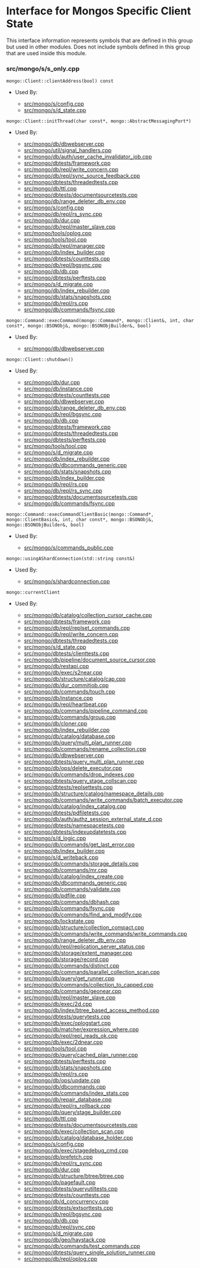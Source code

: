 
# Interface for Mongos Specific Client State
This interface information represents symbols that are defined in this group but used in other modules.  Does not include symbols defined in this group that are used inside this module.

### src/mongo/s/s\_only.cpp

<div></div>

    mongo::Client::clientAddress(bool) const

- Used By:

    - [src/mongo/s/config.cpp](../../../../sharding/cluster\_metadata\_management)
    - [src/mongo/s/d\_state.cpp](../../../../sharding/mongod\_sharding\_metadata)

<div></div>

    mongo::Client::initThread(char const*, mongo::AbstractMessagingPort*)

- Used By:

    - [src/mongo/db/dbwebserver.cpp](../../../../network/web\_server)
    - [src/mongo/util/signal\_handlers.cpp](../../../../utilities/utilities)
    - [src/mongo/db/auth/user\_cache\_invalidator\_job.cpp](../../../../security/authorization)
    - [src/mongo/dbtests/framework.cpp](../../../../tests/unit\_tests)
    - [src/mongo/db/repl/write\_concern.cpp](../../../../replication/write\_concern)
    - [src/mongo/db/repl/sync\_source\_feedback.cpp](../../../../replication/data\_sync)
    - [src/mongo/dbtests/threadedtests.cpp](../../../../tests/unit\_tests)
    - [src/mongo/db/ttl.cpp](../../../../query\_and\_operation\_handling/indexing)
    - [src/mongo/dbtests/documentsourcetests.cpp](../../../../tests/unit\_tests)
    - [src/mongo/db/range\_deleter\_db\_env.cpp](../../../../sharding/chunk\_management)
    - [src/mongo/s/config.cpp](../../../../sharding/cluster\_metadata\_management)
    - [src/mongo/db/repl/rs\_sync.cpp](../../../../replication/data\_sync)
    - [src/mongo/db/dur.cpp](../../../../storage/journaling)
    - [src/mongo/db/repl/master\_slave.cpp](../../../../replication/master\_slave)
    - [src/mongo/tools/oplog.cpp](../../../../tools/tools)
    - [src/mongo/tools/tool.cpp](../../../../tools/tools)
    - [src/mongo/db/repl/manager.cpp](../../../../replication/replica\_set\_state)
    - [src/mongo/db/index\_builder.cpp](../../../../query\_and\_operation\_handling/indexing)
    - [src/mongo/dbtests/counttests.cpp](../../../../tests/unit\_tests)
    - [src/mongo/db/repl/bgsync.cpp](../../../../replication/data\_sync)
    - [src/mongo/db/db.cpp](../../../../process\_management/mongos\_and\_mongod\_mains)
    - [src/mongo/dbtests/perftests.cpp](../../../../tests/unit\_tests)
    - [src/mongo/s/d\_migrate.cpp](../../../../sharding/chunk\_management)
    - [src/mongo/db/index\_rebuilder.cpp](../../../../query\_and\_operation\_handling/indexing)
    - [src/mongo/db/stats/snapshots.cpp](../../../../utilities/utilities)
    - [src/mongo/db/repl/rs.cpp](../../../../replication/replica\_set\_state)
    - [src/mongo/db/commands/fsync.cpp](../../../../query\_and\_operation\_handling/database\_commands)

<div></div>

    mongo::Command::execCommand(mongo::Command*, mongo::Client&, int, char const*, mongo::BSONObj&, mongo::BSONObjBuilder&, bool)

- Used By:

    - [src/mongo/db/dbwebserver.cpp](../../../../network/web\_server)

<div></div>

    mongo::Client::shutdown()

- Used By:

    - [src/mongo/db/dur.cpp](../../../../storage/journaling)
    - [src/mongo/db/instance.cpp](../../../../storage/storage\_layer\_structure)
    - [src/mongo/dbtests/counttests.cpp](../../../../tests/unit\_tests)
    - [src/mongo/db/dbwebserver.cpp](../../../../network/web\_server)
    - [src/mongo/db/range\_deleter\_db\_env.cpp](../../../../sharding/chunk\_management)
    - [src/mongo/db/repl/bgsync.cpp](../../../../replication/data\_sync)
    - [src/mongo/db/db.cpp](../../../../process\_management/mongos\_and\_mongod\_mains)
    - [src/mongo/dbtests/framework.cpp](../../../../tests/unit\_tests)
    - [src/mongo/dbtests/threadedtests.cpp](../../../../tests/unit\_tests)
    - [src/mongo/dbtests/perftests.cpp](../../../../tests/unit\_tests)
    - [src/mongo/tools/tool.cpp](../../../../tools/tools)
    - [src/mongo/s/d\_migrate.cpp](../../../../sharding/chunk\_management)
    - [src/mongo/db/index\_rebuilder.cpp](../../../../query\_and\_operation\_handling/indexing)
    - [src/mongo/db/dbcommands\_generic.cpp](../../../../query\_and\_operation\_handling/database\_commands)
    - [src/mongo/db/stats/snapshots.cpp](../../../../utilities/utilities)
    - [src/mongo/db/index\_builder.cpp](../../../../query\_and\_operation\_handling/indexing)
    - [src/mongo/db/repl/rs.cpp](../../../../replication/replica\_set\_state)
    - [src/mongo/db/repl/rs\_sync.cpp](../../../../replication/data\_sync)
    - [src/mongo/dbtests/documentsourcetests.cpp](../../../../tests/unit\_tests)
    - [src/mongo/db/commands/fsync.cpp](../../../../query\_and\_operation\_handling/database\_commands)

<div></div>

    mongo::Command::execCommandClientBasic(mongo::Command*, mongo::ClientBasic&, int, char const*, mongo::BSONObj&, mongo::BSONObjBuilder&, bool)

- Used By:

    - [src/mongo/s/commands\_public.cpp](../../../../sharding/mongos\_commands)

<div></div>

    mongo::usingAShardConnection(std::string const&)

- Used By:

    - [src/mongo/s/shardconnection.cpp](../../../../sharding/shard\_abstraction)

<div></div>

    mongo::currentClient

- Used By:

    - [src/mongo/db/catalog/collection\_cursor\_cache.cpp](../../../../storage/storage\_layer\_structure)
    - [src/mongo/dbtests/framework.cpp](../../../../tests/unit\_tests)
    - [src/mongo/db/repl/replset\_commands.cpp](../../../../replication/replication\_commands)
    - [src/mongo/db/repl/write\_concern.cpp](../../../../replication/write\_concern)
    - [src/mongo/dbtests/threadedtests.cpp](../../../../tests/unit\_tests)
    - [src/mongo/s/d\_state.cpp](../../../../sharding/mongod\_sharding\_metadata)
    - [src/mongo/dbtests/clienttests.cpp](../../../../tests/unit\_tests)
    - [src/mongo/db/pipeline/document\_source\_cursor.cpp](../../../../core\_query\_system/aggregation\_framework)
    - [src/mongo/db/restapi.cpp](../../../../network/web\_server)
    - [src/mongo/db/exec/s2near.cpp](../../../../core\_query\_system/query\_execution)
    - [src/mongo/db/structure/catalog/cap.cpp](../../../../storage/storage\_layer\_structure)
    - [src/mongo/db/dur\_commitjob.cpp](../../../../storage/journaling)
    - [src/mongo/db/commands/touch.cpp](../../../../query\_and\_operation\_handling/database\_commands)
    - [src/mongo/db/instance.cpp](../../../../storage/storage\_layer\_structure)
    - [src/mongo/db/repl/heartbeat.cpp](../../../../replication/replica\_set\_state)
    - [src/mongo/db/commands/pipeline\_command.cpp](../../../../core\_query\_system/aggregation\_framework)
    - [src/mongo/db/commands/group.cpp](../../../../query\_and\_operation\_handling/database\_commands)
    - [src/mongo/db/cloner.cpp](../../../../storage/storage\_layer\_structure)
    - [src/mongo/db/index\_rebuilder.cpp](../../../../query\_and\_operation\_handling/indexing)
    - [src/mongo/db/catalog/database.cpp](../../../../storage/storage\_layer\_structure)
    - [src/mongo/db/query/multi\_plan\_runner.cpp](../../../../core\_query\_system/query\_execution)
    - [src/mongo/db/commands/rename\_collection.cpp](../../../../query\_and\_operation\_handling/database\_commands)
    - [src/mongo/db/dbwebserver.cpp](../../../../network/web\_server)
    - [src/mongo/dbtests/query\_multi\_plan\_runner.cpp](../../../../tests/unit\_tests)
    - [src/mongo/db/ops/delete\_executor.cpp](../../../../core\_query\_system/delete\_operations)
    - [src/mongo/db/commands/drop\_indexes.cpp](../../../../query\_and\_operation\_handling/database\_commands)
    - [src/mongo/dbtests/query\_stage\_collscan.cpp](../../../../tests/unit\_tests)
    - [src/mongo/dbtests/replsettests.cpp](../../../../tests/unit\_tests)
    - [src/mongo/db/structure/catalog/namespace\_details.cpp](../../../../storage/storage\_layer\_structure)
    - [src/mongo/db/commands/write\_commands/batch\_executor.cpp](../../../../network/write\_commands)
    - [src/mongo/db/catalog/index\_catalog.cpp](../../../../storage/storage\_layer\_structure)
    - [src/mongo/dbtests/pdfiletests.cpp](../../../../tests/unit\_tests)
    - [src/mongo/db/auth/authz\_session\_external\_state\_d.cpp](../../../../security/authorization)
    - [src/mongo/dbtests/namespacetests.cpp](../../../../tests/unit\_tests)
    - [src/mongo/dbtests/indexupdatetests.cpp](../../../../tests/unit\_tests)
    - [src/mongo/s/d\_logic.cpp](../../../../sharding/writeback\_listener)
    - [src/mongo/db/commands/get\_last\_error.cpp](../../../../query\_and\_operation\_handling/database\_commands)
    - [src/mongo/db/index\_builder.cpp](../../../../query\_and\_operation\_handling/indexing)
    - [src/mongo/s/d\_writeback.cpp](../../../../sharding/writeback\_listener)
    - [src/mongo/db/commands/storage\_details.cpp](../../../../query\_and\_operation\_handling/database\_commands)
    - [src/mongo/db/commands/mr.cpp](../../../../query\_and\_operation\_handling/database\_commands)
    - [src/mongo/db/catalog/index\_create.cpp](../../../../storage/storage\_layer\_structure)
    - [src/mongo/db/dbcommands\_generic.cpp](../../../../query\_and\_operation\_handling/database\_commands)
    - [src/mongo/db/commands/validate.cpp](../../../../query\_and\_operation\_handling/database\_commands)
    - [src/mongo/db/pdfile.cpp](../../../../storage/storage\_layer\_structure)
    - [src/mongo/db/commands/dbhash.cpp](../../../../query\_and\_operation\_handling/database\_commands)
    - [src/mongo/db/commands/fsync.cpp](../../../../query\_and\_operation\_handling/database\_commands)
    - [src/mongo/db/commands/find\_and\_modify.cpp](../../../../query\_and\_operation\_handling/database\_commands)
    - [src/mongo/db/lockstate.cpp](../../../../query\_and\_operation\_handling/concurrency)
    - [src/mongo/db/structure/collection\_compact.cpp](../../../../storage/storage\_layer\_structure)
    - [src/mongo/db/commands/write\_commands/write\_commands.cpp](../../../../network/write\_commands)
    - [src/mongo/db/range\_deleter\_db\_env.cpp](../../../../sharding/chunk\_management)
    - [src/mongo/db/repl/replication\_server\_status.cpp](../../../../replication/replica\_set\_state)
    - [src/mongo/db/storage/extent\_manager.cpp](../../../../storage/storage\_layer\_structure)
    - [src/mongo/db/storage/record.cpp](../../../../storage/storage\_layer\_structure)
    - [src/mongo/db/commands/distinct.cpp](../../../../query\_and\_operation\_handling/database\_commands)
    - [src/mongo/db/commands/parallel\_collection\_scan.cpp](../../../../query\_and\_operation\_handling/database\_commands)
    - [src/mongo/db/query/get\_runner.cpp](../../../../core\_query\_system/query\_planner)
    - [src/mongo/db/commands/collection\_to\_capped.cpp](../../../../query\_and\_operation\_handling/database\_commands)
    - [src/mongo/db/commands/geonear.cpp](../../../../query\_and\_operation\_handling/database\_commands)
    - [src/mongo/db/repl/master\_slave.cpp](../../../../replication/master\_slave)
    - [src/mongo/db/exec/2d.cpp](../../../../core\_query\_system/query\_execution)
    - [src/mongo/db/index/btree\_based\_access\_method.cpp](../../../../query\_and\_operation\_handling/indexing)
    - [src/mongo/dbtests/querytests.cpp](../../../../tests/unit\_tests)
    - [src/mongo/db/exec/oplogstart.cpp](../../../../core\_query\_system/query\_execution)
    - [src/mongo/db/matcher/expression\_where.cpp](../../../../core\_query\_system/query\_preprocessing)
    - [src/mongo/db/repl/repl\_reads\_ok.cpp](../../../../replication/replica\_set\_state)
    - [src/mongo/db/exec/2dnear.cpp](../../../../core\_query\_system/query\_execution)
    - [src/mongo/tools/tool.cpp](../../../../tools/tools)
    - [src/mongo/db/query/cached\_plan\_runner.cpp](../../../../core\_query\_system/query\_execution)
    - [src/mongo/dbtests/perftests.cpp](../../../../tests/unit\_tests)
    - [src/mongo/db/stats/snapshots.cpp](../../../../utilities/utilities)
    - [src/mongo/db/repl/rs.cpp](../../../../replication/replica\_set\_state)
    - [src/mongo/db/ops/update.cpp](../../../../core\_query\_system/update\_system)
    - [src/mongo/db/dbcommands.cpp](../../../../query\_and\_operation\_handling/database\_commands)
    - [src/mongo/db/commands/index\_stats.cpp](../../../../query\_and\_operation\_handling/database\_commands)
    - [src/mongo/db/repair\_database.cpp](../../../../storage/repair\_database)
    - [src/mongo/db/repl/rs\_rollback.cpp](../../../../replication/data\_sync)
    - [src/mongo/db/query/stage\_builder.cpp](../../../../core\_query\_system/query\_execution)
    - [src/mongo/db/ttl.cpp](../../../../query\_and\_operation\_handling/indexing)
    - [src/mongo/dbtests/documentsourcetests.cpp](../../../../tests/unit\_tests)
    - [src/mongo/db/exec/collection\_scan.cpp](../../../../core\_query\_system/query\_execution)
    - [src/mongo/db/catalog/database\_holder.cpp](../../../../storage/storage\_layer\_structure)
    - [src/mongo/s/config.cpp](../../../../sharding/cluster\_metadata\_management)
    - [src/mongo/db/exec/stagedebug\_cmd.cpp](../../../../core\_query\_system/query\_execution)
    - [src/mongo/db/prefetch.cpp](../../../../storage/page\_fault\_utilities)
    - [src/mongo/db/repl/rs\_sync.cpp](../../../../replication/data\_sync)
    - [src/mongo/db/dur.cpp](../../../../storage/journaling)
    - [src/mongo/db/structure/btree/btree.cpp](../../../../query\_and\_operation\_handling/indexing)
    - [src/mongo/db/pagefault.cpp](../../../../storage/page\_fault\_utilities)
    - [src/mongo/dbtests/queryutiltests.cpp](../../../../tests/unit\_tests)
    - [src/mongo/dbtests/counttests.cpp](../../../../tests/unit\_tests)
    - [src/mongo/db/d\_concurrency.cpp](../../../../query\_and\_operation\_handling/concurrency)
    - [src/mongo/dbtests/extsorttests.cpp](../../../../tests/unit\_tests)
    - [src/mongo/db/repl/bgsync.cpp](../../../../replication/data\_sync)
    - [src/mongo/db/db.cpp](../../../../process\_management/mongos\_and\_mongod\_mains)
    - [src/mongo/db/repl/sync.cpp](../../../../replication/data\_sync)
    - [src/mongo/s/d\_migrate.cpp](../../../../sharding/chunk\_management)
    - [src/mongo/db/geo/haystack.cpp](../../../../core\_query\_system/geo\_queries)
    - [src/mongo/db/commands/test\_commands.cpp](../../../../query\_and\_operation\_handling/database\_commands)
    - [src/mongo/dbtests/query\_single\_solution\_runner.cpp](../../../../tests/unit\_tests)
    - [src/mongo/db/repl/oplog.cpp](../../../../replication/data\_sync)
